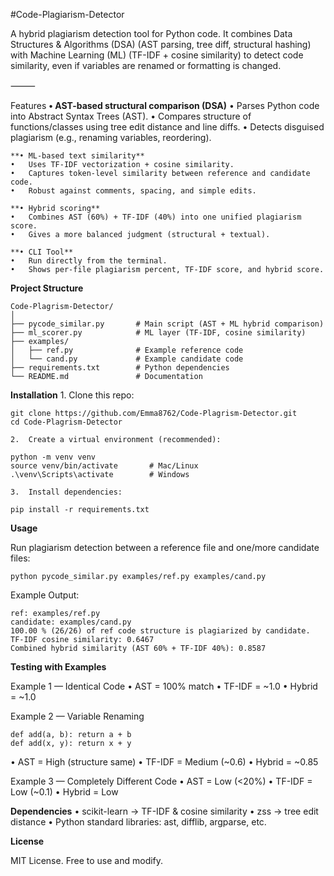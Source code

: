 #Code-Plagiarism-Detector

A hybrid plagiarism detection tool for Python code.
It combines Data Structures & Algorithms (DSA) (AST parsing, tree diff, structural hashing) with Machine Learning (ML) (TF-IDF + cosine similarity) to detect code similarity, even if variables are renamed or formatting is changed.

⸻

Features
	**•	AST-based structural comparison (DSA)**
	•	Parses Python code into Abstract Syntax Trees (AST).
	•	Compares structure of functions/classes using tree edit distance and line diffs.
	•	Detects disguised plagiarism (e.g., renaming variables, reordering).

	**•	ML-based text similarity**
	•	Uses TF-IDF vectorization + cosine similarity.
	•	Captures token-level similarity between reference and candidate code.
	•	Robust against comments, spacing, and simple edits.

	**•	Hybrid scoring**
	•	Combines AST (60%) + TF-IDF (40%) into one unified plagiarism score.
	•	Gives a more balanced judgment (structural + textual).

	**•	CLI Tool**
	•	Run directly from the terminal.
	•	Shows per-file plagiarism percent, TF-IDF score, and hybrid score.


**Project Structure**
```text
Code-Plagrism-Detector/
│
├── pycode_similar.py       # Main script (AST + ML hybrid comparison)
├── ml_scorer.py            # ML layer (TF-IDF, cosine similarity)
├── examples/
│   ├── ref.py              # Example reference code
│   └── cand.py             # Example candidate code
├── requirements.txt        # Python dependencies
└── README.md               # Documentation
```

**Installation**
	1.	Clone this repo:
```text
git clone https://github.com/Emma8762/Code-Plagrism-Detector.git
cd Code-Plagrism-Detector
```

	2.	Create a virtual environment (recommended):
```text
python -m venv venv
source venv/bin/activate       # Mac/Linux
.\venv\Scripts\activate        # Windows
```
	3.	Install dependencies:
```text
pip install -r requirements.txt
```

**Usage**

Run plagiarism detection between a reference file and one/more candidate files:
```text
python pycode_similar.py examples/ref.py examples/cand.py
```
Example Output:
```text
ref: examples/ref.py
candidate: examples/cand.py
100.00 % (26/26) of ref code structure is plagiarized by candidate.
TF-IDF cosine similarity: 0.6467
Combined hybrid similarity (AST 60% + TF-IDF 40%): 0.8587
```
**Testing with Examples**

Example 1 — Identical Code
	•	AST = 100% match
	•	TF-IDF = ~1.0
	•	Hybrid = ~1.0

Example 2 — Variable Renaming
```text
def add(a, b): return a + b
def add(x, y): return x + y
```
	
•	AST = High (structure same)
	•	TF-IDF = Medium (~0.6)
	•	Hybrid = ~0.85

Example 3 — Completely Different Code
	•	AST = Low (<20%)
	•	TF-IDF = Low (~0.1)
	•	Hybrid = Low



**Dependencies**
	•	scikit-learn → TF-IDF & cosine similarity
	•	zss → tree edit distance
	•	Python standard libraries: ast, difflib, argparse, etc.

**License**

MIT License. Free to use and modify.
